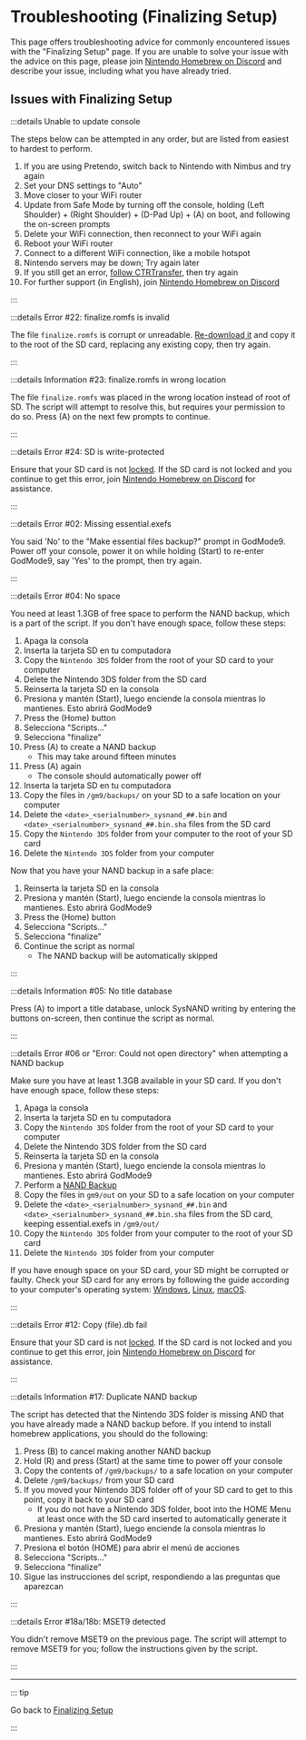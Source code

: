 # Troubleshooting (Finalizing Setup)

This page offers troubleshooting advice for commonly encountered issues with the "Finalizing Setup" page. If you are unable to solve your issue with the advice on this page, please join [Nintendo Homebrew on Discord](https://discord.gg/MWxPgEp) and describe your issue, including what you have already tried.

## Issues with Finalizing Setup

:::details Unable to update console

The steps below can be attempted in any order, but are listed from easiest to hardest to perform.

1. If you are using Pretendo, switch back to Nintendo with Nimbus and try again
2. Set your DNS settings to "Auto"
3. Move closer to your WiFi router
4. Update from Safe Mode by turning off the console, holding (Left Shoulder) + (Right Shoulder) + (D-Pad Up) + (A) on boot, and following the on-screen prompts
5. Delete your WiFi connection, then reconnect to your WiFi again
6. Reboot your WiFi router
7. Connect to a different WiFi connection, like a mobile hotspot
8. Nintendo servers may be down; Try again later
9. If you still get an error, [follow CTRTransfer](ctrtransfer), then try again
10. For further support (in English), join [Nintendo Homebrew on Discord](https://discord.gg/MWxPgEp)

:::

:::details Error #22: finalize.romfs is invalid

The file `finalize.romfs` is corrupt or unreadable. [Re-download it](https://github.com/hacks-guide/finalize/releases/latest/download/finalize.romfs) and copy it to the root of the SD card, replacing any existing copy, then try again.

:::

:::details Information #23: finalize.romfs in wrong location

The file `finalize.romfs` was placed in the wrong location instead of root of SD. The script will attempt to resolve this, but requires your permission to do so. Press (A) on the next few prompts to continue.

:::

:::details Error #24: SD is write-protected

Ensure that your SD card is not [locked](/images/sdlock.png). If the SD card is not locked and you continue to get this error, join [Nintendo Homebrew on Discord](https://discord.gg/MWxPgEp) for assistance.

:::

:::details Error #02: Missing essential.exefs

You said 'No' to the "Make essential files backup?" prompt in GodMode9. Power off your console, power it on while holding (Start) to re-enter GodMode9, say 'Yes' to the prompt, then try again.

:::

:::details Error #04: No space

You need at least 1.3GB of free space to perform the NAND backup, which is a part of the script. If you don't have enough space, follow these steps:

1. Apaga la consola
2. Inserta la tarjeta SD en tu computadora
3. Copy the `Nintendo 3DS` folder from the root of your SD card to your computer
4. Delete the Nintendo 3DS folder from the SD card
5. Reinserta la tarjeta SD en la consola
6. Presiona y mantén (Start), luego enciende la consola mientras lo mantienes. Esto abrirá GodMode9
7. Press the (Home) button
8. Selecciona "Scripts..."
9. Selecciona "finalize"
10. Press (A) to create a NAND backup
    - This may take around fifteen minutes
11. Press (A) again
    - The console should automatically power off
12. Inserta la tarjeta SD en tu computadora
13. Copy the files in `/gm9/backups/` on your SD to a safe location on your computer
14. Delete the `<date>_<serialnumber>_sysnand_##.bin` and `<date>_<serialnumber>_sysnand_##.bin.sha` files from the SD card
15. Copy the `Nintendo 3DS` folder from your computer to the root of your SD card
16. Delete the `Nintendo 3DS` folder from your computer

Now that you have your NAND backup in a safe place:

1. Reinserta la tarjeta SD en la consola
2. Presiona y mantén (Start), luego enciende la consola mientras lo mantienes. Esto abrirá GodMode9
3. Press the (Home) button
4. Selecciona "Scripts..."
5. Selecciona "finalize"
6. Continue the script as normal
    - The NAND backup will be automatically skipped

:::

:::details Information #05: No title database

Press (A) to import a title database, unlock SysNAND writing by entering the buttons on-screen, then continue the script as normal.

:::

:::details Error #06 or "Error: Could not open directory" when attempting a NAND backup

Make sure you have at least 1.3GB available in your SD card. If you don't have enough space, follow these steps:

1. Apaga la consola
2. Inserta la tarjeta SD en tu computadora
3. Copy the `Nintendo 3DS` folder from the root of your SD card to your computer
4. Delete the Nintendo 3DS folder from the SD card
5. Reinserta la tarjeta SD en la consola
6. Presiona y mantén (Start), luego enciende la consola mientras lo mantienes. Esto abrirá GodMode9
7. Perform a [NAND Backup](godmode9-usage#creating-a-nand-backup)
8. Copy the files in `gm9/out` on your SD to a safe location on your computer
9. Delete the `<date>_<serialnumber>_sysnand_##.bin` and `<date>_<serialnumber>_sysnand_##.bin.sha` files from the SD card, keeping essential.exefs in `/gm9/out/`
10. Copy the `Nintendo 3DS` folder from your computer to the root of your SD card
11. Delete the `Nintendo 3DS` folder from your computer

If you have enough space on your SD card, your SD might be corrupted or faulty. Check your SD card for any errors by following the guide according to your computer's operating system: [Windows](h2testw-\(windows\)), [Linux](f3-\(linux\)), [macOS](f3xswift-\(mac\)).

:::

:::details Error #12: Copy (file).db fail

Ensure that your SD card is not [locked](/images/sdlock.png). If the SD card is not locked and you continue to get this error, join [Nintendo Homebrew on Discord](https://discord.gg/MWxPgEp) for assistance.

:::

:::details Information #17: Duplicate NAND backup

The script has detected that the Nintendo 3DS folder is missing AND that you have already made a NAND backup before. If you intend to install homebrew applications, you should do the following:

1. Press (B) to cancel making another NAND backup
2. Hold (R) and press (Start) at the same time to power off your console
3. Copy the contents of `/gm9/backups/` to a safe location on your computer
4. Delete `/gm9/backups/` from your SD card
5. If you moved your Nintendo 3DS folder off of your SD card to get to this point, copy it back to your SD card
    - If you do not have a Nintendo 3DS folder, boot into the HOME Menu at least once with the SD card inserted to automatically generate it
6. Presiona y mantén (Start), luego enciende la consola mientras lo mantienes. Esto abrirá GodMode9
7. Presiona el botón (HOME) para abrir el menú de acciones
8. Selecciona "Scripts..."
9. Selecciona "finalize"
10. Sigue las instrucciones del script, respondiendo a las preguntas que aparezcan

:::

:::details Error #18a/18b: MSET9 detected

You didn't remove MSET9 on the previous page. The script will attempt to remove MSET9 for you; follow the instructions given by the script.

:::

<!--@include: ./_include/troubleshooting-get-help-common.md -->

---

::: tip

Go back to [Finalizing Setup](finalizing-setup)

:::

<!--@include: ./_include/troubleshooting-return.md -->
